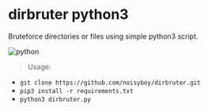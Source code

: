 # dirbruter python3
Bruteforce directories or files using simple python3 script.

![python](https://img.shields.io/badge/code-python-informational?style=flat&logo=python&logoColor=green&color=black)


> Usage: 
* `git clone https://github.com/noisyboy/dirbruter.git`
* `pip3 install -r requirements.txt`
* `python3 dirbruter.py`

